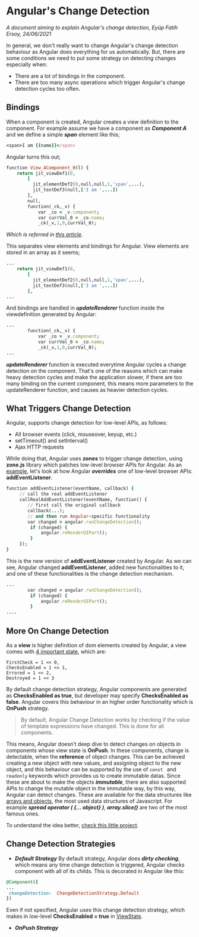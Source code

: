 # Angular's Change Detection
*A document aiming to explain Angular's change detection, Eyüp Fatih Ersoy, 24/06/2021*

In general, we don't really want to change Angular's change detection behaviour as Angular does everything for us automatically. But, there are some conditions we need to put some strategy on detecting changes especially when:
 - There are a lot of bindings in the component.
 - There are too many async operations which trigger Angular's change detection cycles too often.

## Bindings
When a component is created, Angular creates a view definition to the component. For example assume we have a component as **_Component A_** and we define a simple ***span*** element like this;

```ruby
<span>I am {{name}}</span>
```
Angular turns this out;
```ruby
function View_AComponent_0(l) {
    return jit_viewDef1(0,
        [
          jit_elementDef2(0,null,null,1,'span',...),
          jit_textDef3(null,['I am ',...])
        ], 
        null,
        function(_ck,_v) {
            var _co = _v.component;
            var currVal_0 = _co.name;
            _ck(_v,1,0,currVal_0);
```

*Which is referred in [this article](https://indepth.dev/posts/1129/the-mechanics-of-dom-updates-in-angular).*

This separates view elements and bindings for Angular. View elements are stored in an array as it seems;
```ruby
...
    return jit_viewDef1(0,
        [
          jit_elementDef2(0,null,null,1,'span',...),
          jit_textDef3(null,['I am ',...])
        ],
...
```
And bindings are handled in ***updateRenderer*** function inside the viewdefinition generated by Angular:
```ruby
...
        function(_ck,_v) {
            var _co = _v.component;
            var currVal_0 = _co.name;
            _ck(_v,1,0,currVal_0);
...
```
***updateRenderer*** function is executed everytime Angular cycles a change detection on the component. That's one of the reasons which can make heavy detection cycles and make the application slower, if there are too many binding on the current component, this means more parameters to the updateRenderer function, and causes as heavier detection cycles.

## What Triggers Change Detection
Angular, supports change detection for low-level APIs, as follows:
- All browser events (click, mouseover, keyup, etc.)
- setTimeout() and setInterval()
- Ajax HTTP requests

While doing that, Angular uses **zones** to trigger change detection, using **zone.js** library which patches low-level browser APIs for Angular. As an [example](https://blog.angular-university.io/how-does-angular-2-change-detection-really-work/), let's look at how Angular ***overrides*** one of low-level browser APIs: **addEventListener**. 
```ruby
function addEventListener(eventName, callback) {
     // call the real addEventListener
     callRealAddEventListener(eventName, function() {
        // first call the original callback
        callback(...);     
        // and then run Angular-specific functionality
        var changed = angular.runChangeDetection();
         if (changed) {
             angular.reRenderUIPart();
         }
     });
}
```
This is the new version of **addEventListener** created by Angular. As we can see, Angular changed **addEventListener**, added new functionalities to it, and one of these functionalities is the change detection mechanism.

```ruby
...
        var changed = angular.runChangeDetection();
         if (changed) {
             angular.reRenderUIPart();
         }
....
```

## More On Change Detection
As a  **view** is higher definition of dom elements created by Angular, a view comes with [4 important state](https://github.com/angular/angular/blob/6b79ab5abec8b5a4b43d563ce65f032990b3e3bc/packages/core/src/view/types.ts#L325), which are:
```
FirstCheck = 1 << 0,
ChecksEnabled = 1 << 1,
Errored = 1 << 2,
Destroyed = 1 << 3
```
By default change detection strategy, Angular components are generated as **ChecksEnabled as true**, but developer may specify **ChecksEnabled as false**. Angular covers this behaviour in an higher order functionality which is **OnPush** strategy.


> By default, Angular Change Detection works by checking if the value of template expressions have changed. This is done for all components.


This means, Angular doesn't deep dive to detect changes on objects in components whose view state is **OnPush**. In these components, change is detectable, when the **reference** of object changes. This can be achieved creating a new object with new values, and assigning object to the new object, and this behaviour can be supported by the use of ```const ``` and ```readonly``` keywords which provides us to create immutable datas. Since these are about to make the objects ***immutable***, there are also supported APIs to change the mutable object in the immutable way, by this way, Angular can detect changes. These are available for the data structures like [arrays and objects](https://ultimatecourses.com/blog/all-about-immutable-arrays-and-objects-in-javascript), the most used data structures of Javascript. For example ***spread operator ( {... object} )***, ***array.slice()*** are two of the most famous ones.

To understand the idea better, [check this little project](https://stackblitz.com/edit/changedtc?file=src%2Fapp%2Fapp.component.html).

## Change Detection Strategies
- ***Default Strategy***
By default strategy, Angular does ***dirty checking***, which means any time change detection is triggered, Angular checks component with all of its childs. This is decorated in Angular like this: 

```ruby
@Component({
...
 changeDetection:  ChangeDetectionStrategy.Default
})
```
Even if not specified, Angular uses this change detection strategy, which makes in low-level **ChecksEnabled = true** in [ViewState](https://github.com/angular/angular/blob/6b79ab5abec8b5a4b43d563ce65f032990b3e3bc/packages/core/src/view/types.ts#L325).
- ***OnPush Strategy***

